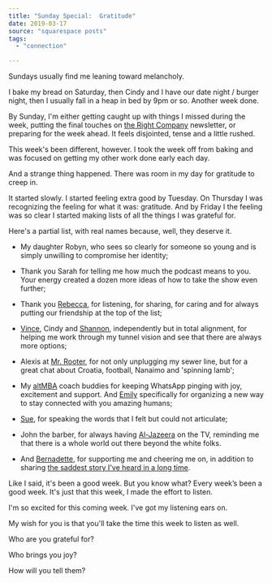```yaml
---
title: "Sunday Special:  Gratitude"
date: 2019-03-17
source: "squarespace posts"
tags: 
  - "connection"

---
```


Sundays usually find me leaning toward melancholy.

I bake my bread on Saturday, then Cindy and I have our date night / burger night, then I usually fall in a heap in bed by 9pm or so. Another week done.

By Sunday, I'm either getting caught up with things I missed during the week, putting the final touches on [the Right Company](https://therightcompany.co/) newsletter, or preparing for the week ahead. It feels disjointed, tense and a little rushed.

This week's been different, however. I took the week off from baking and was focused on getting my other work done early each day.

And a strange thing happened. There was room in my day for gratitude to creep in.

It started slowly. I started feeling extra good by Tuesday. On Thursday I was recognizing the feeling for what it was: gratitude. And by Friday I the feeling was so clear I started making lists of all the things I was grateful for.

Here's a partial list, with real names because, well, they deserve it.

- My daughter Robyn, who sees so clearly for someone so young and is simply unwilling to compromise her identity;
    
- Thank you Sarah for telling me how much the podcast means to you. Your energy created a dozen more ideas of how to take the show even further;
    
- Thank you [Rebecca](https://prospercity.org/about/), for listening, for sharing, for caring and for always putting our friendship at the top of the list;
    
- [Vince](https://vincemancari.com/), Cindy and [Shannon](https://www.showuphard.com/), independently but in total alignment, for helping me work through my tunnel vision and see that there are always more options;
    
- Alexis at [Mr. Rooter](https://www.mrrooter.ca/), for not only unplugging my sewer line, but for a great chat about Croatia, football, Nanaimo and 'spinning lamb';
    
- My [altMBA](https://altmba.com/) coach buddies for keeping WhatsApp pinging with joy, excitement and support. And [Emily](http://helensandersonassociates.co.uk/team-members/emily-mcardle/) specifically for organizing a new way to stay connected with you amazing humans;
    
- [Sue](https://quietdisruptors.com/), for speaking the words that I felt but could not articulate;
    
- John the barber, for always having [Al-Jazeera](https://www.aljazeera.com/) on the TV, reminding me that there is a whole world out there beyond the white folks.
    
- And [Bernadette](https://thestoryoftelling.com/), for supporting me and cheering me on, in addition to sharing [the saddest story I've heard in a long time](https://thestoryoftelling.com/one-day-never/).
    

Like I said, it's been a good week. But you know what? Every week’s been a good week. It's just that this week, I made the effort to listen.

I'm so excited for this coming week. I've got my listening ears on.

My wish for you is that you'll take the time this week to listen as well.

Who are you grateful for?

Who brings you joy?

How will you tell them?
